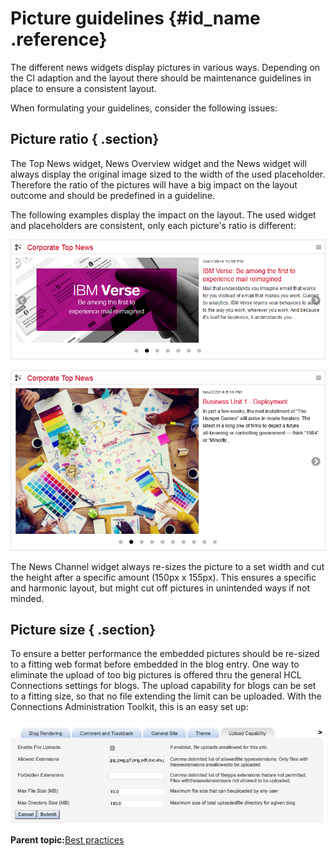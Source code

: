 # Picture guidelines {#id_name .reference}

The different news widgets display pictures in various ways. Depending on the CI adaption and the layout there should be maintenance guidelines in place to ensure a consistent layout.

When formulating your guidelines, consider the following issues:

## Picture ratio { .section}

The Top News widget, News Overview widget and the News widget will always display the original image sized to the width of the used placeholder. Therefore the ratio of the pictures will have a big impact on the layout outcome and should be predefined in a guideline.

The following examples display the impact on the layout. The used widget and placeholders are consistent, only each picture's ratio is different:

![image](images/image142.png)

![image](images/image143.png)

The News Channel widget always re-sizes the picture to a set width and cut the height after a specific amount \(150px x 155px\). This ensures a specific and harmonic layout, but might cut off pictures in unintended ways if not minded.

## Picture size { .section}

To ensure a better performance the embedded pictures should be re-sized to a fitting web format before embedded in the blog entry. One way to eliminate the upload of too big pictures is offered thru the general HCL Connections settings for blogs. The upload capability for blogs can be set to a fitting size, so that no file extending the limit can be uploaded. With the Connections Administration Toolkit, this is an easy set up:

![image](images/image144.png)

**Parent topic:**[Best practices](../../connectors/icec/cec-best-practices.md)

